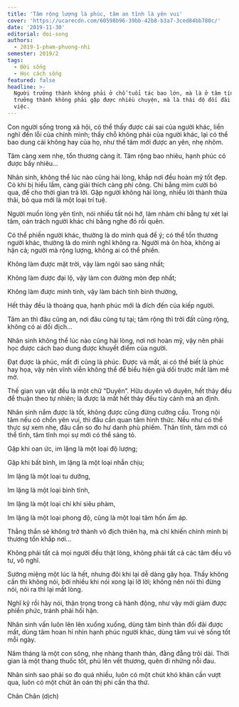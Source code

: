 ```yaml
---
title: 'Tâm rộng lượng là phúc, tâm an tĩnh là yên vui'
cover: 'https://ucarecdn.com/60598b96-39bb-42b8-b3a7-3ced84bb780c/'
date: '2019-11-30'
editorial: doi-song
authors:
  - 2019-1-pham-phuong-nhi
semester: 2019/2
tags:
  - Đời sống
  - Học cách sống
featured: false
headline: >-
  Người trưởng thành không phải ở chỗ tuổi tác bao lớn, mà là ở tâm tính. Tâm
  trưởng thành không phải gặp được nhiều chuyện, mà là thái độ đối đãi với sự
  việc.
---
```

Con người sống trong xã hội, có thể thấy được cái sai của người khác, liền nghĩ đến lỗi của chính mình; thấy chỗ không phải của người khác, lại có thể bao dung cái không hay của họ, như thế tâm mới được an yên, nhẹ nhõm.



 



Tâm càng xem nhẹ, tổn thương càng ít. Tâm rộng bao nhiêu, hạnh phúc có được bấy nhiêu…



Nhân sinh, không thể lúc nào cũng hài lòng, khắp nơi đều hoàn mỹ tốt đẹp. Có khi bị hiểu lầm, càng giải thích càng phí công. Chi bằng mỉm cười bỏ qua, để cho thời gian trả lời. Gặp người không hài lòng, nhiều lời thành thừa thãi, bỏ qua mới là một loại trí tuệ.



Người muốn lòng yên tĩnh, nói nhiều tất nói hớ, lảm nhảm chi bằng tự xét lại tâm, oán trách người khác chi bằng nghe đó rồi quên.



Có thể phiền người khác, thường là do mình quá để ý; có thể tổn thương người khác, thường là do mình nghĩ không ra. Người mà ôn hòa, không ai hận cả; người mà rộng lượng, không ai có thể phiền.



Không làm được mặt trời, vậy làm ngôi sao sáng nhất;



Không làm được đại lộ, vậy làm con đường mòn đẹp nhất;



Không làm được minh tinh, vậy làm bách tính bình thường,



Hết thảy đều là thoáng qua, hạnh phúc mới là đích đến của kiếp người.



Tâm an thì đâu cũng an, nơi đâu cũng tự tại; tâm rộng thì trời đất cũng rộng, không có ai đối địch…



Nhân sinh không thể lúc nào cũng hài lòng, nơi nơi hoàn mỹ, vậy nên phải học được cách bao dung được khuyết điểm của người.



Đạt được là phúc, mất đi cũng là phúc. Được và mất, ai có thể biết là phúc hay họa, vậy nên vĩnh viễn không thể để biểu hiện giả dối trước mắt làm mê mờ.



Thế gian vạn vật đều là một chữ “Duyên”. Hữu duyên vô duyên, hết thảy đều để thuận theo tự nhiên; là được là mất hết thảy đều tùy cảnh mà an định.



Nhân sinh nắm được là tốt, không được cũng đừng cưỡng cầu. Trong nội tâm nếu có chốn yên vui, thì đâu cần quan tâm hình thức. Nếu như có thể thực sự xem nhẹ, đâu cần so đo hư danh phù phiếm. Thân tĩnh, tâm mới có thể tĩnh, tâm tĩnh mọi sự mới có thể sáng tỏ.



Gặp khi oan ức, im lặng là một loại độ lượng;



Gặp khi bất bình, im lặng là một loại nhẫn chịu;



Im lặng là một loại tu dưỡng,



Im lặng là một loại bình tĩnh,



Im lặng là một loại chí khí siêu phàm,



Im lặng là một loại phong độ, cũng là một loại tâm hồn ấm áp.

Thẳng thắn sẽ không trở thành vô địch thiên hạ, mà chỉ khiến chính mình bị thương tổn khắp nơi…



Không phải tất cả mọi người đều thật lòng, không phải tất cả các tâm đều vô tư, vô nghĩ.



Sướng miệng một lúc là hết, nhưng đôi khi lại dễ dàng gây họa. Thấy không cần thì không nói, bởi nhiều khi nói xong lại lỡ lời; không nên nói thì đừng nói, nói ra thì lại mất lòng.



Nghĩ kỹ rồi hãy nói, thận trọng trong cả hành động, như vậy mới giảm được phiền phức, tránh phải hối hận.



Nhân sinh vấn luôn lên lên xuống xuống, dùng tâm bình thản đối đãi được mất, dùng tâm hoan hỉ nhìn hạnh phúc người khác, dùng tâm vui vẻ sống tốt mỗi ngày.



Năm tháng là một con sông, nhẹ nhàng thanh thản, đằng đẵng trôi dài. Thời gian là một thang thuốc tốt, phủ lên vết thương, quên đi những nỗi đau.



Nhân sinh sao phải so đo quá nhiều, luôn có một chút khó khăn cần vượt qua, luôn có một chút ân oán thị phi cần tha thứ.



Chân Chân (dịch)

